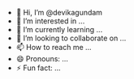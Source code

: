 - 👋 Hi, I’m @devikagundam
- 👀 I’m interested in ...
- 🌱 I’m currently learning ...
- 💞️ I’m looking to collaborate on ...
- 📫 How to reach me ...
- 😄 Pronouns: ...
- ⚡ Fun fact: ...

<!---
devikagundam/devikagundam is a ✨ special ✨ repository because its `README.md` (this file) appears on your GitHub profile.
You can click the Preview link to take a look at your changes.
--->
